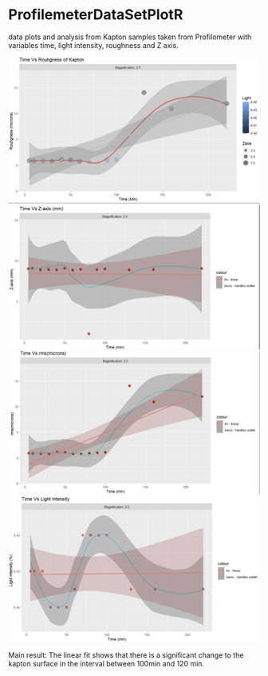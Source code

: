 # ProfilemeterDataSetPlotR
data plots and analysis from Kapton samples taken from Profilometer with variables time, light intensity, roughness and Z axis.

<img src="plot images/roughness vs time all var.png" alt="Alt text" title="Optional title">
<img src="plot images/TIme vs Z.png" alt="Alt text" title="Optional title">
<img src="plot images/Time vs rms.png" alt="Alt text" title="Optional title">
<img src="plot images/time Vs light.png" alt="Alt text" title="Optional title">


Main result: The linear fit shows that there is a significant change to the kapton surface in the interval between 100min and 120 min.
